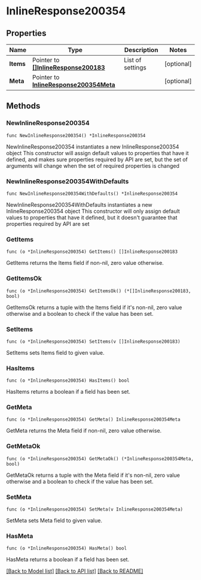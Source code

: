 # InlineResponse200354

## Properties

Name | Type | Description | Notes
------------ | ------------- | ------------- | -------------
**Items** | Pointer to [**[]InlineResponse200183**](InlineResponse200183.md) | List of settings | [optional] 
**Meta** | Pointer to [**InlineResponse200354Meta**](InlineResponse200354Meta.md) |  | [optional] 

## Methods

### NewInlineResponse200354

`func NewInlineResponse200354() *InlineResponse200354`

NewInlineResponse200354 instantiates a new InlineResponse200354 object
This constructor will assign default values to properties that have it defined,
and makes sure properties required by API are set, but the set of arguments
will change when the set of required properties is changed

### NewInlineResponse200354WithDefaults

`func NewInlineResponse200354WithDefaults() *InlineResponse200354`

NewInlineResponse200354WithDefaults instantiates a new InlineResponse200354 object
This constructor will only assign default values to properties that have it defined,
but it doesn't guarantee that properties required by API are set

### GetItems

`func (o *InlineResponse200354) GetItems() []InlineResponse200183`

GetItems returns the Items field if non-nil, zero value otherwise.

### GetItemsOk

`func (o *InlineResponse200354) GetItemsOk() (*[]InlineResponse200183, bool)`

GetItemsOk returns a tuple with the Items field if it's non-nil, zero value otherwise
and a boolean to check if the value has been set.

### SetItems

`func (o *InlineResponse200354) SetItems(v []InlineResponse200183)`

SetItems sets Items field to given value.

### HasItems

`func (o *InlineResponse200354) HasItems() bool`

HasItems returns a boolean if a field has been set.

### GetMeta

`func (o *InlineResponse200354) GetMeta() InlineResponse200354Meta`

GetMeta returns the Meta field if non-nil, zero value otherwise.

### GetMetaOk

`func (o *InlineResponse200354) GetMetaOk() (*InlineResponse200354Meta, bool)`

GetMetaOk returns a tuple with the Meta field if it's non-nil, zero value otherwise
and a boolean to check if the value has been set.

### SetMeta

`func (o *InlineResponse200354) SetMeta(v InlineResponse200354Meta)`

SetMeta sets Meta field to given value.

### HasMeta

`func (o *InlineResponse200354) HasMeta() bool`

HasMeta returns a boolean if a field has been set.


[[Back to Model list]](../README.md#documentation-for-models) [[Back to API list]](../README.md#documentation-for-api-endpoints) [[Back to README]](../README.md)


